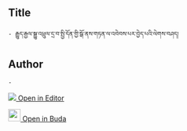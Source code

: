 ## Title
	- རྒྱུད་རྒྱལ་སྒྱུ་འཕྲུལ་དྲ་བ་སྤྱི་དོན་གྱི་སྒོ་ནས་གཏན་ལ་འབེབས་པར་བྱེད་པའི་ལེགས་བཤད།

## Author
	- 



[<img src="https://img.icons8.com/color/25/000000/edit-property.png"> Open in Editor](http://editor.openpecha.org/P010551)

[<img width="25" src="https://library.bdrc.io/icons/BUDA-small.svg"> Open in Buda](https://library.bdrc.io/show/bdr:IE0OPP010551)
